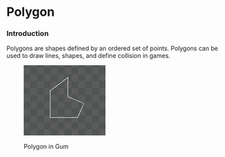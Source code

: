 # Polygon

### Introduction

Polygons are shapes defined by an ordered set of points. Polygons can be used to draw lines, shapes, and define collision in games.

<figure><img src="../../../.gitbook/assets/image (1) (1) (1) (1) (1) (1) (1) (1) (1).png" alt=""><figcaption><p>Polygon in Gum</p></figcaption></figure>

